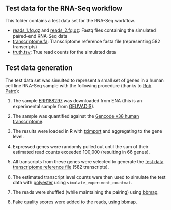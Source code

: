 

## Test data for the RNA-Seq workflow

This folder contains a test data set for the RNA-Seq workflow.

- [reads_1.fq.gz](reads_1.fq.gz) and [reads_2.fq.gz](reads_2.fq.gz): Fastq files containing the simulated paired-end RNA-Seq data
- [transcriptome.fa](transcriptome.fa): Transcriptome reference fasta file (representing 582 transcripts)
- [truth.tsv](truth.tsv): True read counts for the simulated data

## Test data generation

The test data set was simulted to represent a small set of genes in a human cell line RNA-Seq sample with the following procedure (thanks to [Rob Patro](https://github.com/rob-p)):

1. The sample [ERR188297](https://www.ebi.ac.uk/ena/browser/view/ERR188297) was downloaded from ENA (this is an experimental sample from [GEUVADIS](https://www.ebi.ac.uk/ena/browser/view/PRJEB3366)).

2. The sample was quantified against the [Gencode v38 human transcriptome](http://ftp.ebi.ac.uk/pub/databases/gencode/Gencode_human/release_38/gencode.v38.transcripts.fa.gz).

3. The results were loaded in R with [tximport](https://bioconductor.org/packages/release/bioc/html/tximport.html) and aggregating to the gene level.

4. Expressed genes were randomly pulled out until the sum of their estimated read counts exceeded 100,000 (resulting in 66 genes).

5. All transcripts from these genes were selected to generate the [test data transcriptome reference file](transcriptome.fa) (582 transcripts).

6. The estimated transcript level counts were then used to simulate the test data with [polyester](https://bioconductor.org/packages/release/bioc/html/polyester.html) using `simulate_experiment_countmat`.

7. The reads were shuffled (while maintaining the pairing) using [bbmap](https://sourceforge.net/projects/bbmap/).

8. Fake quality scores were added to the reads, using [bbmap](https://sourceforge.net/projects/bbmap/).
